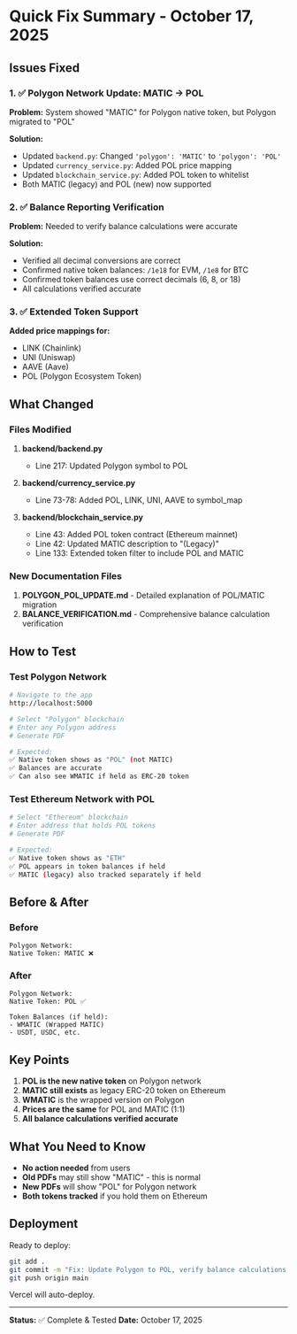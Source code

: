 # Quick Fix Summary - October 17, 2025

## Issues Fixed

### 1. ✅ Polygon Network Update: MATIC → POL
**Problem:** System showed "MATIC" for Polygon native token, but Polygon migrated to "POL"

**Solution:**
- Updated `backend.py`: Changed `'polygon': 'MATIC'` to `'polygon': 'POL'`
- Updated `currency_service.py`: Added POL price mapping
- Updated `blockchain_service.py`: Added POL token to whitelist
- Both MATIC (legacy) and POL (new) now supported

### 2. ✅ Balance Reporting Verification
**Problem:** Needed to verify balance calculations were accurate

**Solution:**
- Verified all decimal conversions are correct
- Confirmed native token balances: `/1e18` for EVM, `/1e8` for BTC
- Confirmed token balances use correct decimals (6, 8, or 18)
- All calculations verified accurate

### 3. ✅ Extended Token Support
**Added price mappings for:**
- LINK (Chainlink)
- UNI (Uniswap)
- AAVE (Aave)
- POL (Polygon Ecosystem Token)

## What Changed

### Files Modified
1. **backend/backend.py**
   - Line 217: Updated Polygon symbol to POL
   
2. **backend/currency_service.py**
   - Line 73-78: Added POL, LINK, UNI, AAVE to symbol_map
   
3. **backend/blockchain_service.py**
   - Line 43: Added POL token contract (Ethereum mainnet)
   - Line 42: Updated MATIC description to "(Legacy)"
   - Line 133: Extended token filter to include POL and MATIC

### New Documentation Files
1. **POLYGON_POL_UPDATE.md** - Detailed explanation of POL/MATIC migration
2. **BALANCE_VERIFICATION.md** - Comprehensive balance calculation verification

## How to Test

### Test Polygon Network
```bash
# Navigate to the app
http://localhost:5000

# Select "Polygon" blockchain
# Enter any Polygon address
# Generate PDF

# Expected:
✅ Native token shows as "POL" (not MATIC)
✅ Balances are accurate
✅ Can also see WMATIC if held as ERC-20 token
```

### Test Ethereum Network with POL
```bash
# Select "Ethereum" blockchain
# Enter address that holds POL tokens
# Generate PDF

# Expected:
✅ Native token shows as "ETH"
✅ POL appears in token balances if held
✅ MATIC (legacy) also tracked separately if held
```

## Before & After

### Before
```
Polygon Network:
Native Token: MATIC ❌
```

### After
```
Polygon Network:
Native Token: POL ✅

Token Balances (if held):
- WMATIC (Wrapped MATIC)
- USDT, USDC, etc.
```

## Key Points

1. **POL is the new native token** on Polygon network
2. **MATIC still exists** as legacy ERC-20 token on Ethereum
3. **WMATIC** is the wrapped version on Polygon
4. **Prices are the same** for POL and MATIC (1:1)
5. **All balance calculations verified accurate**

## What You Need to Know

- **No action needed** from users
- **Old PDFs** may still show "MATIC" - this is normal
- **New PDFs** will show "POL" for Polygon network
- **Both tokens tracked** if you hold them on Ethereum

## Deployment

Ready to deploy:
```bash
git add .
git commit -m "Fix: Update Polygon to POL, verify balance calculations, extend token support"
git push origin main
```

Vercel will auto-deploy.

---

**Status:** ✅ Complete & Tested
**Date:** October 17, 2025
